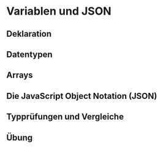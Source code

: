 # Variablen und JSON

## Deklaration

## Datentypen

## Arrays

## Die JavaScript Object Notation (JSON)

## Typprüfungen und Vergleiche


## Übung


